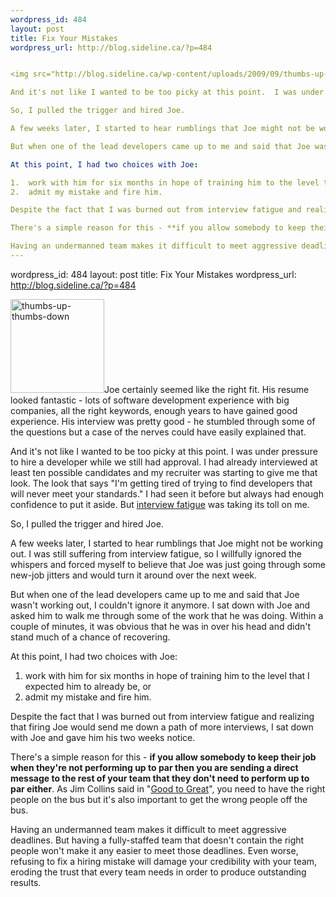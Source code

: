 ```yaml
--- 
wordpress_id: 484
layout: post
title: Fix Your Mistakes
wordpress_url: http://blog.sideline.ca/?p=484


<img src="http://blog.sideline.ca/wp-content/uploads/2009/09/thumbs-up-thumbs-down-150x150.jpg" alt="thumbs-up-thumbs-down" title="thumbs-up-thumbs-down" width="150" height="150" class="left" />Joe certainly seemed like the right fit.  His resume looked fantastic - lots of software development experience with big companies, all the right keywords, enough years to have gained good experience.  His interview was pretty good - he stumbled through some of the questions but a case of the nerves could have easily explained that.  

And it's not like I wanted to be too picky at this point.  I was under pressure to hire a developer while we still had approval.  I had already interviewed at least ten possible candidates and my recruiter was starting to give me that look.  The look that says "I'm getting tired of trying to find developers that will never meet your standards."  I had seen it before but always had enough confidence to put it aside.  But [interview fatigue](http://blog.sideline.ca/2009/09/15/how-to-cope-with-interview-fatigue/) was taking its toll on me.

So, I pulled the trigger and hired Joe.

A few weeks later, I started to hear rumblings that Joe might not be working out.  I was still suffering from interview fatigue, so I willfully ignored the whispers and forced myself to believe that Joe was just going through some new-job jitters and would turn it around over the next week.

But when one of the lead developers came up to me and said that Joe wasn't working out, I couldn't ignore it anymore.  I sat down with Joe and asked him to walk me through some of the work that he was doing.  Within a couple of minutes, it was obvious that he was in over his head and didn't stand much of a chance of recovering.

At this point, I had two choices with Joe:  

1.	work with him for six months in hope of training him to the level that I expected him to already be, or
2.	admit my mistake and fire him.

Despite the fact that I was burned out from interview fatigue and realizing that firing Joe would send me down a path of more interviews, I sat down with Joe and gave him his two weeks notice.

There's a simple reason for this - **if you allow somebody to keep their job when they're not performing up to par then you are sending a direct message to the rest of your team that they don't need to perform up to par either**.  As Jim Collins said in "[Good to Great](http://en.wikipedia.org/wiki/Good_to_Great)", you need to have the right people on the bus but it's also important to get the wrong people off the bus.

Having an undermanned team makes it difficult to meet aggressive deadlines.  But having a fully-staffed team that doesn't contain the right people won't make it any easier to meet those deadlines.  Even worse, refusing to fix a hiring mistake will damage your credibility with your team, eroding the trust that every team needs in order to produce outstanding results.
--- 
```

wordpress_id: 484
layout: post
title: Fix Your Mistakes
wordpress_url: http://blog.sideline.ca/?p=484


<img src="http://blog.sideline.ca/wp-content/uploads/2009/09/thumbs-up-thumbs-down-150x150.jpg" alt="thumbs-up-thumbs-down" title="thumbs-up-thumbs-down" width="150" height="150" class="left" />Joe certainly seemed like the right fit.  His resume looked fantastic - lots of software development experience with big companies, all the right keywords, enough years to have gained good experience.  His interview was pretty good - he stumbled through some of the questions but a case of the nerves could have easily explained that.  

And it's not like I wanted to be too picky at this point.  I was under pressure to hire a developer while we still had approval.  I had already interviewed at least ten possible candidates and my recruiter was starting to give me that look.  The look that says "I'm getting tired of trying to find developers that will never meet your standards."  I had seen it before but always had enough confidence to put it aside.  But [interview fatigue](http://blog.sideline.ca/2009/09/15/how-to-cope-with-interview-fatigue/) was taking its toll on me.

So, I pulled the trigger and hired Joe.

A few weeks later, I started to hear rumblings that Joe might not be working out.  I was still suffering from interview fatigue, so I willfully ignored the whispers and forced myself to believe that Joe was just going through some new-job jitters and would turn it around over the next week.

But when one of the lead developers came up to me and said that Joe wasn't working out, I couldn't ignore it anymore.  I sat down with Joe and asked him to walk me through some of the work that he was doing.  Within a couple of minutes, it was obvious that he was in over his head and didn't stand much of a chance of recovering.

At this point, I had two choices with Joe:  

1.	work with him for six months in hope of training him to the level that I expected him to already be, or
2.	admit my mistake and fire him.

Despite the fact that I was burned out from interview fatigue and realizing that firing Joe would send me down a path of more interviews, I sat down with Joe and gave him his two weeks notice.

There's a simple reason for this - **if you allow somebody to keep their job when they're not performing up to par then you are sending a direct message to the rest of your team that they don't need to perform up to par either**.  As Jim Collins said in "[Good to Great](http://en.wikipedia.org/wiki/Good_to_Great)", you need to have the right people on the bus but it's also important to get the wrong people off the bus.

Having an undermanned team makes it difficult to meet aggressive deadlines.  But having a fully-staffed team that doesn't contain the right people won't make it any easier to meet those deadlines.  Even worse, refusing to fix a hiring mistake will damage your credibility with your team, eroding the trust that every team needs in order to produce outstanding results.
